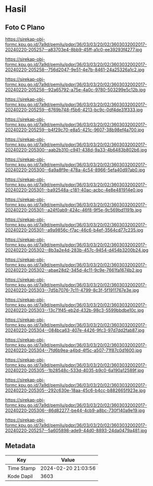 # Hasil

## Foto C Plano

https://sirekap-obj-formc.kpu.go.id/7a9d/pemilu/pdpr/36/03/03/20/02/3603032002017-20240220-205257--a83703e4-8bb9-45ff-a1c0-ee39293f4277.jpg

https://sirekap-obj-formc.kpu.go.id/7a9d/pemilu/pdpr/36/03/03/20/02/3603032002017-20240220-205258--756d2047-9e51-4e7b-8461-24a25326a1c2.jpg

https://sirekap-obj-formc.kpu.go.id/7a9d/pemilu/pdpr/36/03/03/20/02/3603032002017-20240220-205258--92a65792-a75e-4a0c-9780-503299e5c12b.jpg

https://sirekap-obj-formc.kpu.go.id/7a9d/pemilu/pdpr/36/03/03/20/02/3603032002017-20240220-205259--6769b748-f5b6-4213-bc9c-0df4de31f333.jpg

https://sirekap-obj-formc.kpu.go.id/7a9d/pemilu/pdpr/36/03/03/20/02/3603032002017-20240220-205259--b4f29c70-e8a5-421c-9607-38b98ef4a700.jpg

https://sirekap-obj-formc.kpu.go.id/7a9d/pemilu/pdpr/36/03/03/20/02/3603032002017-20240220-205300--aab2b310-c941-438d-9a33-4b6483b802b6.jpg

https://sirekap-obj-formc.kpu.go.id/7a9d/pemilu/pdpr/36/03/03/20/02/3603032002017-20240220-205300--6a9a8f9e-478a-4c54-8966-5efa40d97ab0.jpg

https://sirekap-obj-formc.kpu.go.id/7a9d/pemilu/pdpr/36/03/03/20/02/3603032002017-20240220-205301--ba92548a-c181-40ac-acbc-4e8e481914e0.jpg

https://sirekap-obj-formc.kpu.go.id/7a9d/pemilu/pdpr/36/03/03/20/02/3603032002017-20240220-205301--a24f0ab9-424c-46f8-9f5e-9c569bd1191b.jpg

https://sirekap-obj-formc.kpu.go.id/7a9d/pemilu/pdpr/36/03/03/20/02/3603032002017-20240220-205301--a9a9856c-f7ac-46c6-b4ef-3564cd77c235.jpg

https://sirekap-obj-formc.kpu.go.id/7a9d/pemilu/pdpr/36/03/03/20/02/3603032002017-20240220-205302--8b3a2e4d-283b-457c-9454-d454b3200b24.jpg

https://sirekap-obj-formc.kpu.go.id/7a9d/pemilu/pdpr/36/03/03/20/02/3603032002017-20240220-205302--abae28d2-345d-4c11-9c9e-7661fa1674b2.jpg

https://sirekap-obj-formc.kpu.go.id/7a9d/pemilu/pdpr/36/03/03/20/02/3603032002017-20240220-205303--7d5b7076-7c11-4799-8c3f-5f1911767e3e.jpg

https://sirekap-obj-formc.kpu.go.id/7a9d/pemilu/pdpr/36/03/03/20/02/3603032002017-20240220-205303--13c71f45-eb2d-432b-98c3-5599bbdbe10c.jpg

https://sirekap-obj-formc.kpu.go.id/7a9d/pemilu/pdpr/36/03/03/20/02/3603032002017-20240220-205304--084bca63-407e-4426-9fc3-97d7dd2fab87.jpg

https://sirekap-obj-formc.kpu.go.id/7a9d/pemilu/pdpr/36/03/03/20/02/3603032002017-20240220-205304--7fd6b9ea-a4bd-4f5c-a507-71f87c0d1600.jpg

https://sirekap-obj-formc.kpu.go.id/7a9d/pemilu/pdpr/36/03/03/20/02/3603032002017-20240220-205305--1b28548c-533d-4035-b9c0-6a190a12589f.jpg

https://sirekap-obj-formc.kpu.go.id/7a9d/pemilu/pdpr/36/03/03/20/02/3603032002017-20240220-205305--292c630e-18aa-45c6-b4cc-b882665f923e.jpg

https://sirekap-obj-formc.kpu.go.id/7a9d/pemilu/pdpr/36/03/03/20/02/3603032002017-20240220-205306--86d82277-be44-4cb9-a8bc-730f140a9e19.jpg

https://sirekap-obj-formc.kpu.go.id/7a9d/pemilu/pdpr/36/03/03/20/02/3603032002017-20240220-205257--5a605898-ade9-44d0-8893-24da0479a481.jpg


## Metadata

| Key        | Value               |
| ---------- | ------------------- |
| Time Stamp | 2024-02-20 21:03:56 |
| Kode Dapil | 3603                |




